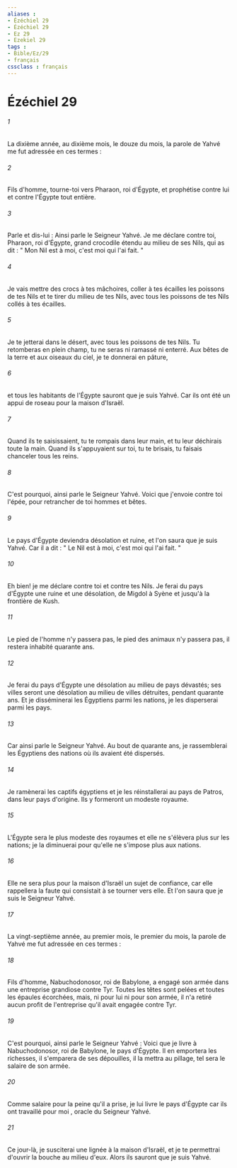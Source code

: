 ```yaml
---
aliases : 
- Ézéchiel 29
- Ézéchiel 29
- Ez 29
- Ezekiel 29
tags : 
- Bible/Ez/29
- français
cssclass : français
---
```


# Ézéchiel 29

###### 1
La dixième année, au dixième mois, le douze du mois, la parole de Yahvé me fut adressée en ces termes : 
###### 2
Fils d'homme, tourne-toi vers Pharaon, roi d'Égypte, et prophétise contre lui et contre l'Égypte tout entière. 
###### 3
Parle et dis-lui : Ainsi parle le Seigneur Yahvé. Je me déclare contre toi, Pharaon, roi d'Égypte, grand crocodile étendu au milieu de ses Nils, qui as dit : " Mon Nil est à moi, c'est moi qui l'ai fait. " 
###### 4
Je vais mettre des crocs à tes mâchoires, coller à tes écailles les poissons de tes Nils et te tirer du milieu de tes Nils, avec tous les poissons de tes Nils collés à tes écailles. 
###### 5
Je te jetterai dans le désert, avec tous les poissons de tes Nils. Tu retomberas en plein champ, tu ne seras ni ramassé ni enterré. Aux bêtes de la terre et aux oiseaux du ciel, je te donnerai en pâture, 
###### 6
et tous les habitants de l'Égypte sauront que je suis Yahvé. Car ils ont été un appui de roseau pour la maison d'Israël. 
###### 7
Quand ils te saisissaient, tu te rompais dans leur main, et tu leur déchirais toute la main. Quand ils s'appuyaient sur toi, tu te brisais, tu faisais chanceler tous les reins. 
###### 8
C'est pourquoi, ainsi parle le Seigneur Yahvé. Voici que j'envoie contre toi l'épée, pour retrancher de toi hommes et bêtes. 
###### 9
Le pays d'Égypte deviendra désolation et ruine, et l'on saura que je suis Yahvé. Car il a dit : " Le Nil est à moi, c'est moi qui l'ai fait. " 
###### 10
Eh bien! je me déclare contre toi et contre tes Nils. Je ferai du pays d'Égypte une ruine et une désolation, de Migdol à Syène et jusqu'à la frontière de Kush. 
###### 11
Le pied de l'homme n'y passera pas, le pied des animaux n'y passera pas, il restera inhabité quarante ans. 
###### 12
Je ferai du pays d'Égypte une désolation au milieu de pays dévastés; ses villes seront une désolation au milieu de villes détruites, pendant quarante ans. Et je disséminerai les Égyptiens parmi les nations, je les disperserai parmi les pays. 
###### 13
Car ainsi parle le Seigneur Yahvé. Au bout de quarante ans, je rassemblerai les Égyptiens des nations où ils avaient été dispersés. 
###### 14
Je ramènerai les captifs égyptiens et je les réinstallerai au pays de Patros, dans leur pays d'origine. Ils y formeront un modeste royaume. 
###### 15
L'Égypte sera le plus modeste des royaumes et elle ne s'élèvera plus sur les nations; je la diminuerai pour qu'elle ne s'impose plus aux nations. 
###### 16
Elle ne sera plus pour la maison d'Israël un sujet de confiance, car elle rappellera la faute qui consistait à se tourner vers elle. Et l'on saura que je suis le Seigneur Yahvé. 
###### 17
La vingt-septième année, au premier mois, le premier du mois, la parole de Yahvé me fut adressée en ces termes : 
###### 18
Fils d'homme, Nabuchodonosor, roi de Babylone, a engagé son armée dans une entreprise grandiose contre Tyr. Toutes les têtes sont pelées et toutes les épaules écorchées, mais, ni pour lui ni pour son armée, il n'a retiré aucun profit de l'entreprise qu'il avait engagée contre Tyr. 
###### 19
C'est pourquoi, ainsi parle le Seigneur Yahvé : Voici que je livre à Nabuchodonosor, roi de Babylone, le pays d'Égypte. Il en emportera les richesses, il s'emparera de ses dépouilles, il la mettra au pillage, tel sera le salaire de son armée. 
###### 20
Comme salaire pour la peine qu'il a prise, je lui livre le pays d'Égypte car ils ont travaillé pour moi , oracle du Seigneur Yahvé. 
###### 21
Ce jour-là, je susciterai une lignée à la maison d'Israël, et je te permettrai d'ouvrir la bouche au milieu d'eux. Alors ils sauront que je suis Yahvé. 
